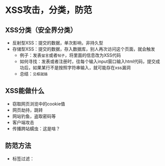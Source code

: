 # XSS攻击，分类，防范

## XSS分类（安全界分类）
- 反射型XSS：提交的数据，单次影响，非持久型
- 存储型XSS：提交的数据，存入数据库，别人再次访问这个页面，就会触发
    - 例子：发表`留言`或者`帖子`，将里面的信息改为XSS代码
    - 如何寻找：发表或者注册时，往每个输入input窗口输入html代码，提交成功后，如果某行不是按照字符串输入，就可能存在xss漏洞
    - 总结：`见框就插`

## XSS能做什么
- 窃取网页浏览中的cookie值
- 网页劫持，跳转
- 网站钓鱼，盗取密码等
- 客户端攻击
- 传播跨站蠕虫：这是啥？


## 防范方法
- 标签过滤：<script> <a> <img> 等
- 编码：<> 符号输入时转换编码
- 限制长度：一般XSS成功，需要较长字符串
- 不准输入<>，/，等特殊字符


```
XSS：分为存储、反射、dom型。是一种代码注入，浏览器没有智商，你输入一个<script>标签或者<a>标签只要浏览器访问到了
    可以是贴吧留言甚至是url中的构造，浏览器上他无法辨别这是html标签还是单纯的文字语义，他都是当代码进行执行了。自己构造一段浏览器的恶意代码，那就是为所欲为，危害很大！

CSRF：更多如同楼上大神所说，他是过分信任用户的一种行为，一般执行起来非常严格。
      通俗的举个例子：访问：www.weibo.com/hehe/deletepage=30&userid=10284 好了hehe用户的id=30号的文章就被删除掉了，你没有插入任何恶意代码，你只是调用了网站本身的js代码接口，好了你就完成了一次未经授权的删帖操作
csrf：网站过分信任用户，放任来自所谓通过访问控制机制的代表合法用户的请求执行网站的某个特定功能。

作者：Laily
链接：https://www.zhihu.com/question/34445731/answer/86231165
来源：知乎
```

>XSS更偏向于方法论，CSRF更偏向于一种形式，只要是伪造用户发起的请求，都可成为CSRF攻击。

>那么下面我介绍一下最最简单的CSRF攻击（没有用到XSS的哦）：

>一个论坛，经过我的多次抓包分析（着重分析请求返回头，请求返回体）了解到这个论坛的删帖操作是触发 csdnblog.com/bbs/delete_article.php?id=“X" 那么，我只需要在论坛中发一帖，包含一链接：www.csdnblog.com/bbs/delete_article.php?id=“X" ，
>只要有用户点击了这个链接，那么ID为X的这一篇文章就被删掉了，而且是用户完全不知情的情况（敲黑板状：此处我可没有写XSS脚本哦，我纯粹是发一个url地址出来而已，既然删除操作可以伪造，那么只要我细细分析，其他操作（发帖，改名字，发私信，只要是这个论坛具有的功能）我都可以伪造咯！


## 优秀的参考链接
https://owasp.org/www-community/xss-filter-evasion-cheatsheet#  
https://www.bilibili.com/video/av90570085?from=search&seid=227626074659211776  
https://zhuanlan.zhihu.com/p/26177815  
https://www.zhihu.com/question/34445731  


---
[ ⬅ 返回我的Blog](https://github.com/law-chain-hot/Blog)  
